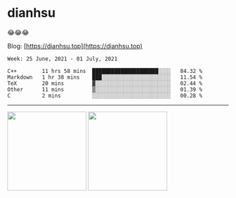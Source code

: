 
# dianhsu

:joy::joy::joy:

Blog: [https://dianhsu.top](https://dianhsu.top)

<!--START_SECTION:waka-->
```text
Week: 25 June, 2021 - 01 July, 2021

C++        11 hrs 58 mins  █████████████████████░░░░   84.32 % 
Markdown   1 hr 38 mins    ███░░░░░░░░░░░░░░░░░░░░░░   11.54 % 
TeX        20 mins         ▓░░░░░░░░░░░░░░░░░░░░░░░░   02.44 % 
Other      11 mins         ▒░░░░░░░░░░░░░░░░░░░░░░░░   01.39 % 
C          2 mins          ░░░░░░░░░░░░░░░░░░░░░░░░░   00.28 % 
```
<!--END_SECTION:waka-->

---


<a href="https://github.com/dianhsu"><img src="https://github-readme-stats.vercel.app/api?username=dianhsu&count_private=true" height="180" /></a> <a href="https://github.com/dianhsu"><img src="https://github-readme-stats.vercel.app/api/top-langs/?username=dianhsu&langs_count=8&hide=html,css&layout=compact" height="180" /></a>
